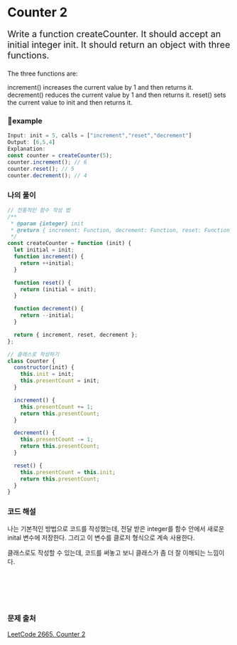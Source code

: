 # Counter 2

<p style='font-size: 20px'>
Write a function createCounter. It should accept an initial integer init. It should return an object with three functions.

The three functions are:

increment() increases the current value by 1 and then returns it.
decrement() reduces the current value by 1 and then returns it.
reset() sets the current value to init and then returns it.

</p>

### 🌱example

```javascript
Input: init = 5, calls = ["increment","reset","decrement"]
Output: [6,5,4]
Explanation:
const counter = createCounter(5);
counter.increment(); // 6
counter.reset(); // 5
counter.decrement(); // 4
```

### 나의 풀이

```javascript
// 전통적인 함수 작성 법
/**
 * @param {integer} init
 * @return { increment: Function, decrement: Function, reset: Function }
 */
const createCounter = function (init) {
  let initial = init;
  function increment() {
    return ++initial;
  }

  function reset() {
    return (initial = init);
  }

  function decrement() {
    return --initial;
  }

  return { increment, reset, decrement };
};

// 클래스로 작성하기
class Counter {
  constructor(init) {
    this.init = init;
    this.presentCount = init;
  }

  increment() {
    this.presentCount += 1;
    return this.presentCount;
  }

  decrement() {
    this.presentCount -= 1;
    return this.presentCount;
  }

  reset() {
    this.presentCount = this.init;
    return this.presentCount;
  }
}
```

### 코드 해설

나는 기본적인 방법으로 코드를 작성했는데, 전달 받은 integer를 함수 안에서 새로운 inital 변수에 저장한다.
그리고 이 변수를 클로저 형식으로 계속 사용한다.

클래스로도 작성할 수 있는데, 코드를 써놓고 보니 클래스가 좀 더 잘 이해되는 느낌이다.

<br />
<br />
<br />
<br />

### 문제 출처

<a href='https://leetcode.com/problems/counter-ii/description/?envType=study-plan-v2&envId=30-days-of-javascript'>LeetCode 2665. Counter 2</a>
